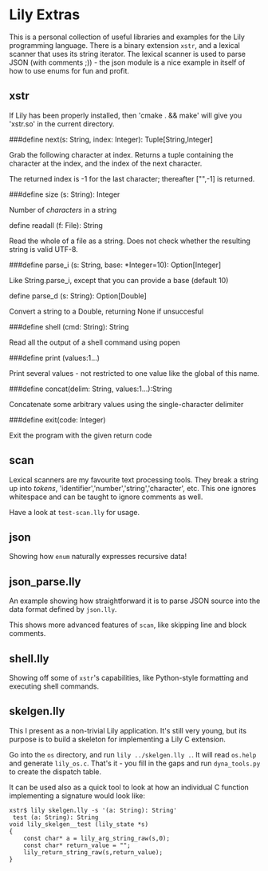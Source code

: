 # Lily Extras

This is a personal collection of useful libraries and examples for the Lily programming language.  There is a binary extension `xstr`, and a lexical scanner that uses its string iterator. The lexical scanner is used to parse JSON (with comments ;)) - the json module is a nice example in itself of how to use enums for fun and profit.

## xstr

If Lily has been properly installed, then 'cmake . && make' will give you 'xstr.so' in the current directory.

###define next(s: String, index: Integer): Tuple[String,Integer]

Grab the following character at index. Returns a tuple containing
the character at the index, and the index of the next character.

The returned index is -1 for the last character; thereafter ["",-1]
is returned.

###define size (s: String): Integer

Number of _characters_ in a string

define readall (f: File): String

Read the whole of a file as a string.
Does not check whether the resulting string is valid UTF-8.

###define parse_i (s: String, base: *Integer=10): Option[Integer]

Like String.parse_i, except that you can provide a base (default 10)

define parse_d (s: String): Option[Double]

Convert a string to a Double, returning None if unsuccesful

###define shell (cmd: String): String

Read all the output of a shell command using popen

###define print (values:1...)

Print several values - not restricted to one value like the global
of this name.

###define concat(delim: String, values:1...):String

Concatenate some arbitrary values using the single-character delimiter

###define exit(code: Integer)

Exit the program with the given return code

## scan

Lexical scanners are my favourite text processing tools. They break a string up into _tokens_, 'identifier','number','string','character', etc. This one ignores whitespace and can be taught to ignore comments as well.

Have a look at `test-scan.lly` for usage.

## json

Showing how `enum` naturally expresses recursive data!

## json_parse.lly

An example showing how straightforward it is to parse JSON source into the data format defined by `json.lly`.

This shows more advanced features of `scan`, like skipping line and block comments.

## shell.lly

Showing off some of `xstr`'s capabilities, like Python-style formatting and executing shell commands.

## skelgen.lly

This I present as a non-trivial Lily application. It's still very young, but its purpose is to build a skeleton for implementing a Lily C extension. 

Go into the `os` directory, and run `lily ../skelgen.lly .`. It will read `os.help` and generate `lily_os.c`.  That's it - you fill in the gaps and run `dyna_tools.py` to create the dispatch table.

It can be used also as a quick tool to look at how an individual C function implementing a signature would look like:

```
xstr$ lily skelgen.lly -s '(a: String): String'
 test (a: String): String
void lily_skelgen__test (lily_state *s)
{
    const char* a = lily_arg_string_raw(s,0);
    const char* return_value = "";
    lily_return_string_raw(s,return_value);
}
```
